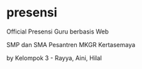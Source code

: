 # presensi
Official Presensi Guru berbasis Web

SMP dan SMA Pesantren MKGR Kertasemaya

by Kelompok 3 - Rayya, Aini, Hilal
